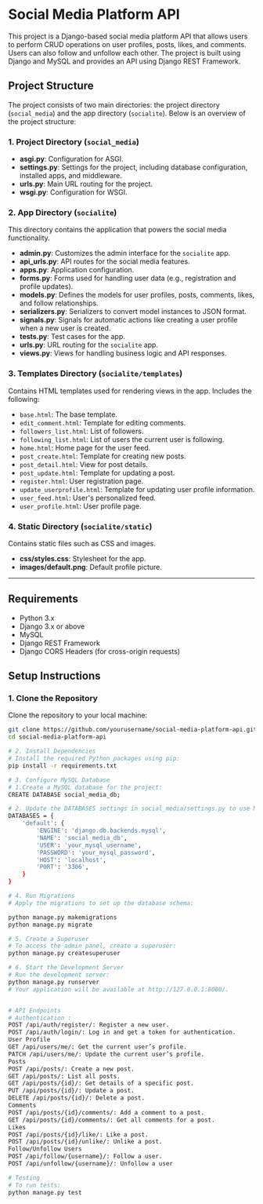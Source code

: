 # Social Media Platform API

This project is a Django-based social media platform API that allows users to perform CRUD operations on user profiles, posts, likes, and comments. Users can also follow and unfollow each other. The project is built using Django and MySQL and provides an API using Django REST Framework.

## Project Structure

The project consists of two main directories: the project directory (`social_media`) and the app directory (`socialite`). Below is an overview of the project structure:

### 1. **Project Directory** (`social_media`)
- **asgi.py**: Configuration for ASGI.
- **settings.py**: Settings for the project, including database configuration, installed apps, and middleware.
- **urls.py**: Main URL routing for the project.
- **wsgi.py**: Configuration for WSGI.

### 2. **App Directory** (`socialite`)
This directory contains the application that powers the social media functionality.
- **admin.py**: Customizes the admin interface for the `socialite` app.
- **api_urls.py**: API routes for the social media features.
- **apps.py**: Application configuration.
- **forms.py**: Forms used for handling user data (e.g., registration and profile updates).
- **models.py**: Defines the models for user profiles, posts, comments, likes, and follow relationships.
- **serializers.py**: Serializers to convert model instances to JSON format.
- **signals.py**: Signals for automatic actions like creating a user profile when a new user is created.
- **tests.py**: Test cases for the app.
- **urls.py**: URL routing for the `socialite` app.
- **views.py**: Views for handling business logic and API responses.

### 3. **Templates Directory** (`socialite/templates`)
Contains HTML templates used for rendering views in the app. Includes the following:
- `base.html`: The base template.
- `edit_comment.html`: Template for editing comments.
- `followers_list.html`: List of followers.
- `following_list.html`: List of users the current user is following.
- `home.html`: Home page for the user feed.
- `post_create.html`: Template for creating new posts.
- `post_detail.html`: View for post details.
- `post_update.html`: Template for updating a post.
- `register.html`: User registration page.
- `update_userprofile.html`: Template for updating user profile information.
- `user_feed.html`: User's personalized feed.
- `user_profile.html`: User profile page.

### 4. **Static Directory** (`socialite/static`)
Contains static files such as CSS and images.
- **css/styles.css**: Stylesheet for the app.
- **images/default.png**: Default profile picture.

---

## Requirements

- Python 3.x
- Django 3.x or above
- MySQL
- Django REST Framework
- Django CORS Headers (for cross-origin requests)

## Setup Instructions

### 1. Clone the Repository

Clone the repository to your local machine:

```bash
git clone https://github.com/yourusername/social-media-platform-api.git
cd social-media-platform-api

# 2. Install Dependencies
# Install the required Python packages using pip:
pip install -r requirements.txt

# 3. Configure MySQL Database
# 1.Create a MySQL database for the project:
CREATE DATABASE social_media_db;

# 2. Update the DATABASES settings in social_media/settings.py to use MySQL:
DATABASES = {
    'default': {
        'ENGINE': 'django.db.backends.mysql',
        'NAME': 'social_media_db',
        'USER': 'your_mysql_username',
        'PASSWORD': 'your_mysql_password',
        'HOST': 'localhost',
        'PORT': '3306',
    }
}

# 4. Run Migrations
# Apply the migrations to set up the database schema:

python manage.py makemigrations
python manage.py migrate

# 5. Create a Superuser
# To access the admin panel, create a superuser:
python manage.py createsuperuser

# 6. Start the Development Server
# Run the development server:
python manage.py runserver
# Your application will be available at http://127.0.0.1:8000/.


# API Endpoints
# Authentication :
POST /api/auth/register/: Register a new user.
POST /api/auth/login/: Log in and get a token for authentication.
User Profile
GET /api/users/me/: Get the current user’s profile.
PATCH /api/users/me/: Update the current user’s profile.
Posts
POST /api/posts/: Create a new post.
GET /api/posts/: List all posts.
GET /api/posts/{id}/: Get details of a specific post.
PUT /api/posts/{id}/: Update a post.
DELETE /api/posts/{id}/: Delete a post.
Comments
POST /api/posts/{id}/comments/: Add a comment to a post.
GET /api/posts/{id}/comments/: Get all comments for a post.
Likes
POST /api/posts/{id}/like/: Like a post.
POST /api/posts/{id}/unlike/: Unlike a post.
Follow/Unfollow Users
POST /api/follow/{username}/: Follow a user.
POST /api/unfollow/{username}/: Unfollow a user

# Testing
# To run tests:
python manage.py test
